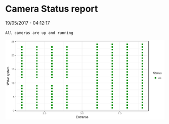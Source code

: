 Camera Status report
================
19/05/2017 - 04:12:17

    All cameras are up and running

![](camreport_files/figure-markdown_github/unnamed-chunk-2-1.png)
